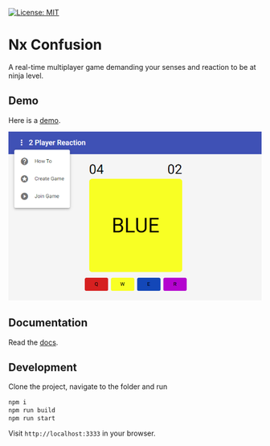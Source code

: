 [![License: MIT](https://img.shields.io/badge/License-MIT-yellow.svg)](https://opensource.org/licenses/MIT)

# Nx Confusion

A real-time multiplayer game demanding your senses and reaction to be at ninja level.

## Demo

Here is a [demo](https://nx-confusion.herokuapp.com/).

<img src="docs/demo.png" />

## Documentation

Read the [docs](docs/README.md).

## Development

Clone the project, navigate to the folder and run

```
npm i
npm run build
npm run start
```

Visit `http://localhost:3333` in your browser.
